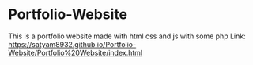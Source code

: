 # Portfolio-Website
This is a portfolio website made with html css and js with some php
Link: https://satyam8932.github.io/Portfolio-Website/Portfolio%20Website/index.html
